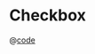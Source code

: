 # Checkbox

@[code](../../.vuepress/components/example-checkbox-field.vue)
<example-checkbox-field/>
